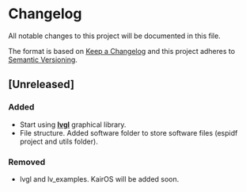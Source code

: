 # Changelog
All notable changes to this project will be documented in this file.

The format is based on [Keep a Changelog](https://keepachangelog.com/en/1.0.0/)
and this project adheres to [Semantic Versioning](https://semver.org/spec/v2.0.0.html).

## [Unreleased]

### Added 

* Start using [**lvgl**](https://github.com/littlevgl/lvgl) graphical library. 
* File structure. Added software folder to store software files (espidf project and utils folder).

### Removed

* lvgl and lv_examples. KairOS will be added soon.